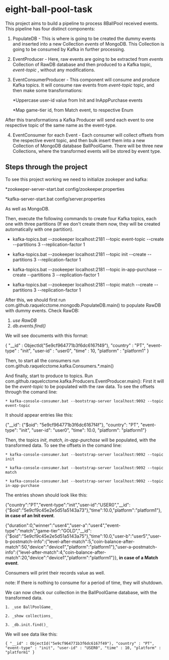 # eight-ball-pool-task
This project aims to build a pipeline to process 8BallPool received events. This pipeline has four distinct components:

 1. PopulateDB - This is where is going to be created the dummy events and inserted into a new Collection _events_ of MongoDB. This Collection is going to be consumed by Kafka in further processing.
 
 2. EventProducer - Here, raw events are going to be extracted from _events_ Collection of RawDB database and then produced to a Kafka topic,
 _event-topic_ , without any modifications.
 
 3. EventConsumerProducer - This component will consume and produce Kafka topics. It will consume raw events from _event-topic_ topic, and
 then make some transformations:
 
	*Uppercase user-id value from Init and InAppPurchase events
	
	*Map game-tier id, from Match event, to respective Enum
  
 After this transformations a Kafka Producer will send each event to one respective topic of the same name as the event-type.

 4.  EventConsumer for each Event - Each consumer will collect offsets from the respective event topic, and then bulk insert them into a new Collection of MongoDB database BallPoolGame. There will be three new Collections, where the transformed events will be stored by event type.
 
Steps through the project
-------------------------
To see this project working we need to initialize zookeper and kafka:

*zookeeper-server-start.bat config/zookeeper.properties 

*kafka-server-start.bat config/server.properties

As well as MongoDB.

Then, execute the following commands to create four Kafka topics, each one with three partitions (If we don't create them now, they will be created automatically with one partition).

* kafka-topics.bat --zookeeper localhost:2181 --topic event-topic --create --partitions 3 --replication-factor 1

* kafka-topics.bat --zookeeper localhost:2181 --topic init --create --partitions 3 --replication-factor 1

* kafka-topics.bat --zookeeper localhost:2181 --topic in-app-purchase --create --partitions 3 --replication-factor 1

* kafka-topics.bat --zookeeper localhost:2181 --topic match --create --partitions 3 --replication-factor 1


After this, we should first run com.github.raquelcctome.mongodb.PopulateDB.main() to populate RawDB with dummy events.
Check RawDB:

 1. _use RawDB_
 2. _db.events.find()_

We will see documents with this format:

{ "__id" : ObjectId("5e9cf964771b3f6dc6167f49"), "country" : "PT", "event-type" : "init", "user-id" : "user0", "time" : 10, "platform" : "platform1" }


Then, to start all the consumers run com.github.raquelcctome.kafka.Consumers.*.main()

And finally, start to produce to topics. Run com.github.raquelcctome.kafka.Producers.EventProducer.main():
 First it will be the _event-topic_ to be populated with the raw data. To see the offsets through the comand line:
	
	* kafka-console-consumer.bat --bootstrap-server localhost:9092 --topic event-topic
	
It should appear entries like this:

{"__id": {"$oid": "5e9cf964771b3f6dc6167f4f"}, "country": "PT", "event-type": "init", "user-id": "user0", "time": 10.0, "platform": "platform1"}
 
 
 Then, the topics _init_, _match_, _in-app-purchase_ will be populated, with the transformed data. To see the offsets in the comand line:
 
	* kafka-console-consumer.bat --bootstrap-server localhost:9092 --topic init
	
	* kafka-console-consumer.bat --bootstrap-server localhost:9092 --topic match
	
	* kafka-console-consumer.bat --bootstrap-server localhost:9092 --topic in-app-purchase
	
	
The entries shown should look like this:

{"country":"PT","event-type":"init","user-id":"USER0","__id":{"$oid":"5e9cf9c45e2e5d51a5143a73"},"time":10.0,"platform":"platform1"},
**in case of an Init event**.

{"duration":0,"winner":"user4","user-a":"user4","event-type":"match","game-tier":"GOLD","__id":{"$oid":"5e9cf9c45e2e5d51a5143a75"},"time":10.0,"user-b":"user5","user-b-postmatch-info":{"level-after-match":5,"coin-balance-after-match":50,"device":"device1","platform":"platform1"},"user-a-postmatch-info":{"level-after-match":4,"coin-balance-after-match":20,"device":"device1","platform":"platform1"}}, **in case of a Match event**.


Consumers will print their records value as well.

note: If there is nothing to consume for a period of time, they will shutdown.

We can now check our collection in the BallPoolGame database, with the transformed data.
	
	1. _use BallPoolGame_
	
	2. _show collections_
	
	3. _db.init.find()_


We will see data like this:

	{ "__id" : ObjectId("5e9cf964771b3f6dc6167f49"), "country" : "PT", "event-type" : "init", "user-id" : "USER0", "time" : 10, "platform" : "platform1" }

